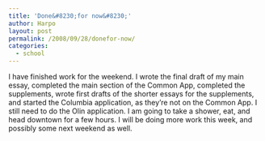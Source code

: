 ```yaml
---
title: 'Done&#8230;for now&#8230;'
author: Harpo
layout: post
permalink: /2008/09/28/donefor-now/
categories:
  - school
---
```

I have finished work for the weekend. I wrote the final draft of my main essay, completed the main section of the Common App, completed the supplements, wrote first drafts of the shorter essays for the supplements, and started the Columbia application, as they&#8217;re not on the Common App. I still need to do the Olin application. I am going to take a shower, eat, and head downtown for a few hours. I will be doing more work this week, and possibly some next weekend as well.